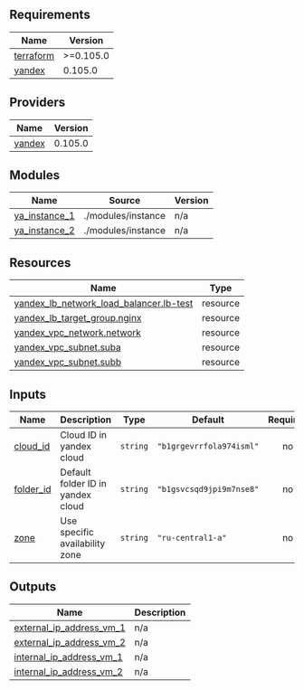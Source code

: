 <!-- BEGINNING OF PRE-COMMIT-TERRAFORM DOCS HOOK -->

<!-- END OF PRE-COMMIT-TERRAFORM DOCS HOOK -->
<!-- BEGIN_TF_DOCS -->
## Requirements

| Name | Version |
|------|---------|
| <a name="requirement_terraform"></a> [terraform](#requirement\_terraform) | >=0.105.0 |
| <a name="requirement_yandex"></a> [yandex](#requirement\_yandex) | 0.105.0 |

## Providers

| Name | Version |
|------|---------|
| <a name="provider_yandex"></a> [yandex](#provider\_yandex) | 0.105.0 |

## Modules

| Name | Source | Version |
|------|--------|---------|
| <a name="module_ya_instance_1"></a> [ya\_instance\_1](#module\_ya\_instance\_1) | ./modules/instance | n/a |
| <a name="module_ya_instance_2"></a> [ya\_instance\_2](#module\_ya\_instance\_2) | ./modules/instance | n/a |

## Resources

| Name | Type |
|------|------|
| [yandex_lb_network_load_balancer.lb-test](https://registry.terraform.io/providers/yandex-cloud/yandex/0.105.0/docs/resources/lb_network_load_balancer) | resource |
| [yandex_lb_target_group.nginx](https://registry.terraform.io/providers/yandex-cloud/yandex/0.105.0/docs/resources/lb_target_group) | resource |
| [yandex_vpc_network.network](https://registry.terraform.io/providers/yandex-cloud/yandex/0.105.0/docs/resources/vpc_network) | resource |
| [yandex_vpc_subnet.suba](https://registry.terraform.io/providers/yandex-cloud/yandex/0.105.0/docs/resources/vpc_subnet) | resource |
| [yandex_vpc_subnet.subb](https://registry.terraform.io/providers/yandex-cloud/yandex/0.105.0/docs/resources/vpc_subnet) | resource |

## Inputs

| Name | Description | Type | Default | Required |
|------|-------------|------|---------|:--------:|
| <a name="input_cloud_id"></a> [cloud\_id](#input\_cloud\_id) | Cloud ID in yandex cloud | `string` | `"b1grgevrrfola974isml"` | no |
| <a name="input_folder_id"></a> [folder\_id](#input\_folder\_id) | Default folder ID in yandex cloud | `string` | `"b1gsvcsqd9jpi9m7nse8"` | no |
| <a name="input_zone"></a> [zone](#input\_zone) | Use specific availability zone | `string` | `"ru-central1-a"` | no |

## Outputs

| Name | Description |
|------|-------------|
| <a name="output_external_ip_address_vm_1"></a> [external\_ip\_address\_vm\_1](#output\_external\_ip\_address\_vm\_1) | n/a |
| <a name="output_external_ip_address_vm_2"></a> [external\_ip\_address\_vm\_2](#output\_external\_ip\_address\_vm\_2) | n/a |
| <a name="output_internal_ip_address_vm_1"></a> [internal\_ip\_address\_vm\_1](#output\_internal\_ip\_address\_vm\_1) | n/a |
| <a name="output_internal_ip_address_vm_2"></a> [internal\_ip\_address\_vm\_2](#output\_internal\_ip\_address\_vm\_2) | n/a |
<!-- END_TF_DOCS -->
